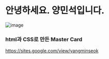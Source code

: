 # 안녕하세요. 양민석입니다.
![image](https://github.com/user-attachments/assets/252b1e64-4f7c-48a3-8d54-6f3e24a9aa24)

### html과 CSS로 만든 Master Card
https://sites.google.com/view/yangminseok
